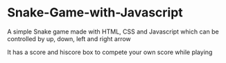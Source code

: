 # Snake-Game-with-Javascript

A simple Snake game made with HTML, CSS and Javascript which can be controlled by up, down, left and right arrow

It has a score and hiscore box to compete your own score while playing

